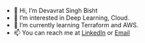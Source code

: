- 👋 Hi, I’m Devavrat Singh Bisht
- 👀 I’m interested in Deep Learning, Cloud.
- 🌱 I’m currently learning Terraform and AWS.
- 📫 You can reach me at [LinkedIn](https://in.linkedin.com/in/devavrat-singh-bisht-560804198) or [Email](devavratsinghbisht@gmail.com)

<!---
DevavratSinghBisht/DevavratSinghBisht is a ✨ special ✨ repository because its `README.md` (this file) appears on your GitHub profile.
You can click the Preview link to take a look at your changes.
--->
